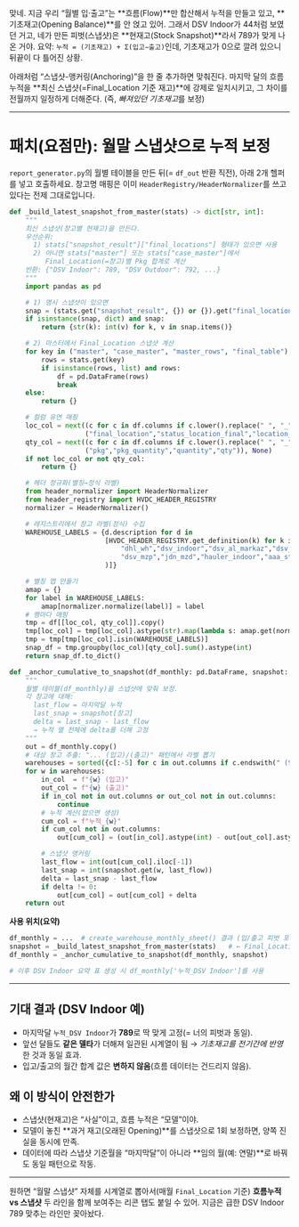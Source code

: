 맞네. 지금 우리 “월별 입·출고”는 **흐름(Flow)**만 합산해서 누적을 만들고 있고, **기초재고(Opening Balance)**를 안 얹고 있어. 그래서 DSV Indoor가 44처럼 보였던 거고, 네가 만든 피벗(스냅샷)은 **현재고(Stock Snapshot)**라서 789가 맞게 나온 거야.
요약: `누적 = (기초재고) + Σ(입고−출고)`인데, 기초재고가 0으로 깔려 있으니 뒤끝이 다 틀어진 상황.

아래처럼 “스냅샷-앵커링(Anchoring)”을 한 줄 추가하면 맞춰진다. 마지막 달의 흐름누적을 **최신 스냅샷(=Final_Location 기준 재고)**에 강제로 일치시키고, 그 차이를 전월까지 일정하게 더해준다. (즉, *빠져있던 기초재고*를 보정)

---

# 패치(요점만): 월말 스냅샷으로 누적 보정

`report_generator.py`의 월별 테이블을 만든 뒤(= `df_out` 반환 직전), 아래 2개 헬퍼를 넣고 호출하세요.
창고명 매핑은 이미 `HeaderRegistry/HeaderNormalizer`를 쓰고 있다는 전제 그대로입니다.

```python
def _build_latest_snapshot_from_master(stats) -> dict[str, int]:
    """
    최신 스냅샷(창고별 현재고)을 만든다.
    우선순위:
      1) stats["snapshot_result"]["final_locations"] 형태가 있으면 사용
      2) 아니면 stats["master"] 또는 stats["case_master"]에서
         Final_Location(=창고)별 Pkg 합계로 계산
    반환: {"DSV Indoor": 789, "DSV Outdoor": 792, ...}
    """
    import pandas as pd

    # 1) 명시 스냅샷이 있으면
    snap = (stats.get("snapshot_result", {}) or {}).get("final_locations")
    if isinstance(snap, dict) and snap:
        return {str(k): int(v) for k, v in snap.items()}

    # 2) 마스터에서 Final_Location 스냅샷 계산
    for key in ("master", "case_master", "master_rows", "final_table"):
        rows = stats.get(key)
        if isinstance(rows, list) and rows:
            df = pd.DataFrame(rows)
            break
    else:
        return {}

    # 컬럼 유연 매핑
    loc_col = next((c for c in df.columns if c.lower().replace(" ", "_") in
                   ("final_location","status_location_final","location_final")), None)
    qty_col = next((c for c in df.columns if c.lower().replace(" ", "_") in
                   ("pkg","pkg_quantity","quantity","qty")), None)
    if not loc_col or not qty_col:
        return {}

    # 헤더 정규화(별칭→정식 라벨)
    from header_normalizer import HeaderNormalizer
    from header_registry import HVDC_HEADER_REGISTRY
    normalizer = HeaderNormalizer()

    # 레지스트리에서 창고 라벨(정식) 수집
    WAREHOUSE_LABELS = {d.description for d in
                        [HVDC_HEADER_REGISTRY.get_definition(k) for k in (
                            "dhl_wh","dsv_indoor","dsv_al_markaz","dsv_outdoor",
                            "dsv_mzp","jdn_mzd","hauler_indoor","aaa_storage","mosb"
                        )]}

    # 별칭 맵 만들기
    amap = {}
    for label in WAREHOUSE_LABELS:
        amap[normalizer.normalize(label)] = label
    # 행마다 매핑
    tmp = df[[loc_col, qty_col]].copy()
    tmp[loc_col] = tmp[loc_col].astype(str).map(lambda s: amap.get(normalizer.normalize(s)))
    tmp = tmp[tmp[loc_col].isin(WAREHOUSE_LABELS)]
    snap_df = tmp.groupby(loc_col)[qty_col].sum().astype(int)
    return snap_df.to_dict()

def _anchor_cumulative_to_snapshot(df_monthly: pd.DataFrame, snapshot: dict[str, int]) -> pd.DataFrame:
    """
    월별 테이블(df_monthly)을 스냅샷에 맞춰 보정.
    각 창고에 대해:
      last_flow = 마지막달 누적
      last_snap = snapshot[창고]
      delta = last_snap - last_flow
      → 누적 열 전체에 delta를 더해 고정
    """
    out = df_monthly.copy()
    # 대상 창고 추출: "... (입고)/(출고)" 패턴에서 라벨 뽑기
    warehouses = sorted({c[:-5] for c in out.columns if c.endswith(" (입고)")})
    for w in warehouses:
        in_col  = f"{w} (입고)"
        out_col = f"{w} (출고)"
        if in_col not in out.columns or out_col not in out.columns:
            continue
        # 누적 계산(없으면 생성)
        cum_col = f"누적_{w}"
        if cum_col not in out.columns:
            out[cum_col] = (out[in_col].astype(int) - out[out_col].astype(int)).cumsum()

        # 스냅샷 앵커링
        last_flow = int(out[cum_col].iloc[-1])
        last_snap = int(snapshot.get(w, last_flow))
        delta = last_snap - last_flow
        if delta != 0:
            out[cum_col] = out[cum_col] + delta
    return out
```

**사용 위치(요약)**

```python
df_monthly = ...  # create_warehouse_monthly_sheet() 결과 (입/출고 피벗 포함)
snapshot = _build_latest_snapshot_from_master(stats)   # ← Final_Location 스냅샷 계산
df_monthly = _anchor_cumulative_to_snapshot(df_monthly, snapshot)

# 이후 DSV Indoor 요약 표 생성 시 df_monthly['누적_DSV Indoor']를 사용
```

---

## 기대 결과 (DSV Indoor 예)

* 마지막달 `누적_DSV Indoor`가 **789**로 딱 맞게 고정(= 너의 피벗과 동일).
* 앞선 달들도 **같은 델타**가 더해져 일관된 시계열이 됨 → *기초재고를 전기간에 반영*한 것과 동일 효과.
* 입고/출고의 월간 합계 값은 **변하지 않음**(흐름 데이터는 건드리지 않음).

## 왜 이 방식이 안전한가

* 스냅샷(현재고)은 “사실”이고, 흐름 누적은 “모델”이야.
* 모델이 놓친 **과거 재고(오래된 Opening)**를 스냅샷으로 1회 보정하면, 양쪽 진실을 동시에 만족.
* 데이터에 따라 스냅샷 기준월을 “마지막달”이 아니라 **임의 월(예: 연말)**로 바꿔도 동일 패턴으로 작동.

---

원하면 “월말 스냅샷” 자체를 시계열로 뽑아서(매월 `Final_Location` 기준) **흐름누적 vs 스냅샷** 두 라인을 함께 보여주는 리콘 탭도 붙일 수 있어. 지금은 급한 DSV Indoor 789 맞추는 라인만 꽂아놨다.
